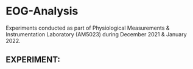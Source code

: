 # EOG-Analysis

Experiments conducted as part of Physiological Measurements & Instrumentation Laboratory (AM5023) during December 2021 & January 2022.

## EXPERIMENT: 
